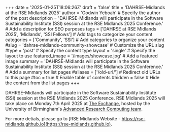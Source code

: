 +++
date = '2025-01-25T18:06:26Z'
draft = 'false'
title = 'DAHRSE-Midlands at the RSE Midlands 2025'
author = 'Godwin Yeboah' # Specify the author of the post
description = 'DAHRSE-Midlands will participate in the Software Sustainability Institute (SSI) session at the RSE Midlands 2025 Conference.' # Add a description for SEO purposes
tags = ['DAHRSE at RSE Midlands 2025', 'Midlands', 'SSI Fellows'] # Add tags to categorize your content
categories = ['Community', 'SSI'] # Add categories to organize your content
#slug = 'dahrse-midlands-community-showcase' # Customize the URL slug
#type = 'post' # Specify the content type
layout = 'single' # Specify the layout to use
featured_image = '/images/showcase.jpg' # Add a featured image
summary = 'DAHRSE-Midlands will participate in the Software Sustainability Institute (SSI) session at the RSE Midlands 2025 Conference.' # Add a summary for list pages
#aliases = ['/old-url/'] # Redirect old URLs to this page
#toc = true # Enable table of contents
#hidden = false # Hide the content from the list pages
+++

DAHRSE-Midlands will participate in the Software Sustainability Institute (SSI) session at the RSE Midlands 2025 Conference. RSE Midlands 2025 will take place on Monday 7th April 2025 at [The Exchange](https://conferences.bham.ac.uk/venues/the-exchange), hosted by the University of Birmingham's [Advanced Research Computing team](https://www.birmingham.ac.uk/research/arc/team).

For more detials, please go to [RSE Midlands Website - https://rse-midlands.github.io](https://rse-midlands.github.io).